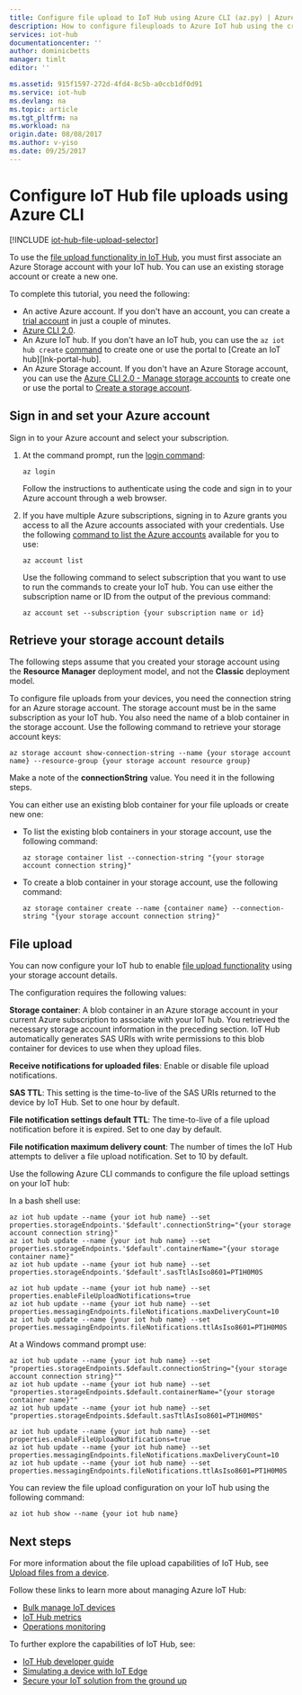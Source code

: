 ```yaml
---
title: Configure file upload to IoT Hub using Azure CLI (az.py) | Azure
description: How to configure fileuploads to Azure IoT hub using the cross-platform Azure CLI 2.0 (az.py).
services: iot-hub
documentationcenter: ''
author: dominicbetts
manager: timlt
editor: ''

ms.assetid: 915f1597-272d-4fd4-8c5b-a0ccb1df0d91
ms.service: iot-hub
ms.devlang: na
ms.topic: article
ms.tgt_pltfrm: na
ms.workload: na
origin.date: 08/08/2017
ms.author: v-yiso
ms.date: 09/25/2017
---
```


# Configure IoT Hub file uploads using Azure CLI

[!INCLUDE [iot-hub-file-upload-selector](../../includes/iot-hub-file-upload-selector.md)]

To use the [file upload functionality in IoT Hub][lnk-upload], you must first associate an Azure Storage account with your IoT hub. You can use an existing storage account or create a new one.

To complete this tutorial, you need the following:

* An active Azure account. If you don't have an account, you can create a [trial account][lnk-free-trial] in just a couple of minutes.
* [Azure CLI 2.0][lnk-CLI-install].
* An Azure IoT hub. If you don't have an IoT hub, you can use the `az iot hub create` [command][lnk-cli-create-iothub] to create one or use the portal to [Create an IoT hub][lnk-portal-hub].
* An Azure Storage account. If you don't have an Azure Storage account, you can use the [Azure CLI 2.0 - Manage storage accounts][lnk-manage-storage] to create one or use the portal to [Create a storage account][lnk-portal-storage].

## Sign in and set your Azure account

Sign in to your Azure account and select your subscription.

1. At the command prompt, run the [login command][lnk-login-command]:

    ```azurecli
    az login
    ```

    Follow the instructions to authenticate using the code and sign in to your Azure account through a web browser.

1. If you have multiple Azure subscriptions, signing in to Azure grants you access to all the Azure accounts associated with your credentials. Use the following [command to list the Azure accounts][lnk-az-account-command] available for you to use:

    ```azurecli
    az account list
    ```

    Use the following command to select subscription that you want to use to run the commands to create your IoT hub. You can use either the subscription name or ID from the output of the previous command:

    ```azurecli
    az account set --subscription {your subscription name or id}
    ```

## Retrieve your storage account details

The following steps assume that you created your storage account using the **Resource Manager** deployment model, and not the **Classic** deployment model.

To configure file uploads from your devices, you need the connection string for an Azure storage account. The storage account must be in the same subscription as your IoT hub. You also need the name of a blob container in the storage account. Use the following command to retrieve your storage account keys:

```azurecli
az storage account show-connection-string --name {your storage account name} --resource-group {your storage account resource group}
```

Make a note of the **connectionString** value. You need it in the following steps.

You can either use an existing blob container for your file uploads or create new one:

* To list the existing blob containers in your storage account, use the following command:

    ```azurecli
    az storage container list --connection-string "{your storage account connection string}"
    ```

* To create a blob container in your storage account, use the following command:

    ```azurecli
    az storage container create --name {container name} --connection-string "{your storage account connection string}"
    ```

## File upload

You can now configure your IoT hub to enable [file upload functionality][lnk-upload] using your storage account details.

The configuration requires the following values:

**Storage container**: A blob container in an Azure storage account in your current Azure subscription to associate with your IoT hub. You retrieved the necessary storage account information in the preceding section. IoT Hub automatically generates SAS URIs with write permissions to this blob container for devices to use when they upload files.

**Receive notifications for uploaded files**: Enable or disable file upload notifications.

**SAS TTL**: This setting is the time-to-live of the SAS URIs returned to the device by IoT Hub. Set to one hour by default.

**File notification settings default TTL**: The time-to-live of a file upload notification before it is expired. Set to one day by default.

**File notification maximum delivery count**: The number of times the IoT Hub attempts to deliver a file upload notification. Set to 10 by default.

Use the following Azure CLI commands to configure the file upload settings on your IoT hub:

In a bash shell use:

```azurecli
az iot hub update --name {your iot hub name} --set properties.storageEndpoints.'$default'.connectionString="{your storage account connection string}"
az iot hub update --name {your iot hub name} --set properties.storageEndpoints.'$default'.containerName="{your storage container name}"
az iot hub update --name {your iot hub name} --set properties.storageEndpoints.'$default'.sasTtlAsIso8601=PT1H0M0S

az iot hub update --name {your iot hub name} --set properties.enableFileUploadNotifications=true
az iot hub update --name {your iot hub name} --set properties.messagingEndpoints.fileNotifications.maxDeliveryCount=10
az iot hub update --name {your iot hub name} --set properties.messagingEndpoints.fileNotifications.ttlAsIso8601=PT1H0M0S
```

At a Windows command prompt use:

```azurecli
az iot hub update --name {your iot hub name} --set "properties.storageEndpoints.$default.connectionString="{your storage account connection string}""
az iot hub update --name {your iot hub name} --set "properties.storageEndpoints.$default.containerName="{your storage container name}""
az iot hub update --name {your iot hub name} --set "properties.storageEndpoints.$default.sasTtlAsIso8601=PT1H0M0S"

az iot hub update --name {your iot hub name} --set properties.enableFileUploadNotifications=true
az iot hub update --name {your iot hub name} --set properties.messagingEndpoints.fileNotifications.maxDeliveryCount=10
az iot hub update --name {your iot hub name} --set properties.messagingEndpoints.fileNotifications.ttlAsIso8601=PT1H0M0S
```

You can review the file upload configuration on your IoT hub using the following command:

```azurecli
az iot hub show --name {your iot hub name}
```

## Next steps

For more information about the file upload capabilities of IoT Hub, see [Upload files from a device][lnk-upload].

Follow these links to learn more about managing Azure IoT Hub:

* [Bulk manage IoT devices][lnk-bulk]
* [IoT Hub metrics][lnk-metrics]
* [Operations monitoring][lnk-monitor]

To further explore the capabilities of IoT Hub, see:

* [IoT Hub developer guide][lnk-devguide]
* [Simulating a device with IoT Edge][lnk-iotedge]
* [Secure your IoT solution from the ground up][lnk-securing]

[13]: ./media/iot-hub-configure-file-upload/file-upload-settings.png
[14]: ./media/iot-hub-configure-file-upload/file-upload-container-selection.png
[15]: ./media/iot-hub-configure-file-upload/file-upload-selected-container.png

[lnk-upload]: ./iot-hub-devguide-file-upload.md

[lnk-bulk]: ./iot-hub-bulk-identity-mgmt.md
[lnk-metrics]: ./iot-hub-metrics.md
[lnk-monitor]: ./iot-hub-operations-monitoring.md

[lnk-devguide]: ./iot-hub-devguide.md
[lnk-iotedge]: ./iot-hub-linux-iot-edge-simulated-device.md
[lnk-securing]: ./iot-hub-security-ground-up.md


[lnk-free-trial]: https://www.azure.cn/pricing/1rmb-trial/
[lnk-CLI-install]: https://docs.microsoft.com/cli/azure/install-az-cli2
[lnk-login-command]: https://docs.microsoft.com/cli/azure/get-started-with-az-cli2
[lnk-az-account-command]: https://docs.microsoft.com/cli/azure/account
[lnk-az-register-command]: https://docs.microsoft.com/cli/azure/provider
[lnk-az-addcomponent-command]: https://docs.microsoft.com/cli/azure/component
[lnk-az-resource-command]: https://docs.microsoft.com/cli/azure/resource
[lnk-az-iot-command]: https://docs.microsoft.com/cli/azure/iot
[lnk-iot-pricing]: https://www.azure.cn/pricing/details/iot-hub/
[lnk-manage-storage]:../storage/common/storage-azure-cli.md#manage-storage-accounts
[lnk-portal-storage]:../storage/common/storage-create-storage-account.md
[lnk-cli-create-iothub]: https://docs.microsoft.com/cli/azure/iot/hub#create

<!--Update_Description: update meta data only-->